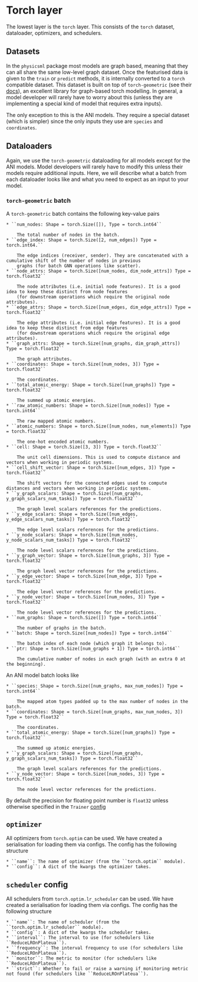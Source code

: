 # Torch layer

The lowest layer is the ``torch`` layer. This consists of the ``torch`` dataset, dataloader, optimizers, and schedulers.

## Datasets

In the ``physicsml`` package most models are graph based, meaning that they can all share the same low-level graph dataset.
Once the featurised data is given to the ``train`` or ``predict`` methods, it is internally converted to a ``torch`` compatible
dataset. This dataset is built on top of ``torch-geometric`` (see their [docs](https://pytorch-geometric.readthedocs.io/en/latest/)),
an excellent library for graph-based torch modelling. In general, a model developer will rarely have to worry about this
(unless they are implementing a special kind of model that requires extra inputs).

The only exception to this is the ANI models. They require a special dataset (which is simpler) since the only inputs
they use are ``species`` and ``coordinates``.

## Dataloaders

Again, we use the ``torch-geometric`` dataloading for all models except for the ANI models. Model developers will
rarely have to modify this unless their models require additional inputs. Here, we will describe what a batch from each
dataloader looks like and what you need to expect as an input to your model.

### ``torch-geometric`` batch

A ``torch-geometric`` batch contains the following key-value pairs


```{toggle}
* ``num_nodes: Shape = torch.Size([]), Type = torch.int64``

    The total number of nodes in the batch.
* ``edge_index: Shape = torch.Size([2, num_edges]) Type = torch.int64.``

    The edge indices (receiver, sender). They are concatenated with a cumulative shift of the number of nodes in previous
    graphs (for batch GNN operations like scatter).
* ``node_attrs: Shape = torch.Size([num_nodes, dim_node_attrs]) Type = torch.float32``

    The node attributes (i.e. initial node features). It is a good idea to keep these distinct from node features
    (for downstream operations which require the original node attributes).
* ``edge_attrs: Shape = torch.Size([num_edges, dim_edge_attrs]) Type = torch.float32``

    The edge attributes (i.e. initial edge features). It is a good idea to keep these distinct from edge features
    (for downstream operations which require the original edge attributes).
* ``graph_attrs: Shape = torch.Size([num_graphs, dim_graph_attrs]) Type = torch.float32``

    The graph attributes.
* ``coordinates: Shape = torch.Size([num_nodes, 3]) Type = torch.float32``

    The coordinates.
* ``total_atomic_energy: Shape = torch.Size([num_graphs]) Type = torch.float32``

    The summed up atomic energies.
* ``raw_atomic_numbers: Shape = torch.Size([num_nodes]) Type = torch.int64``

    The raw mapped atomic numbers.
* ``atomic_numbers: Shape = torch.Size([num_nodes, num_elements]) Type = torch.float32``

    The one-hot encoded atomic numbers.
* ``cell: Shape = torch.Size([3, 3]) Type = torch.float32``

    The unit cell dimensions. This is used to compute distance and vectors when working in periodic systems.
* ``cell_shift_vector: Shape = torch.Size([num_edges, 3]) Type = torch.float32``

    The shift vectors for the connected edges used to compute distances and vectors when working in periodic systems.
* ``y_graph_scalars: Shape = torch.Size([num_graphs, y_graph_scalars_num_tasks]) Type = torch.float32``

    The graph level scalars references for the predictions.
* ``y_edge_scalars: Shape = torch.Size([num_edges, y_edge_scalars_num_tasks]) Type = torch.float32``

    The edge level scalars references for the predictions.
* ``y_node_scalars: Shape = torch.Size([num_nodes, y_node_scalars_num_tasks]) Type = torch.float32``

    The node level scalars references for the predictions.
* ``y_graph_vector: Shape = torch.Size([num_graphs, 3]) Type = torch.float32``

    The graph level vector references for the predictions.
* ``y_edge_vector: Shape = torch.Size([num_edge, 3]) Type = torch.float32``

    The edge level vector references for the predictions.
* ``y_node_vector: Shape = torch.Size([num_nodes, 3]) Type = torch.float32``

    The node level vector references for the predictions.
* ``num_graphs: Shape = torch.Size([]) Type = torch.int64``

    The number of graphs in the batch.
* ``batch: Shape = torch.Size([num_nodes]) Type = torch.int64``

    The batch index of each node (which graph it belongs to).
* ``ptr: Shape = torch.Size([num_graphs + 1]) Type = torch.int64``

    The cumulative number of nodes in each graph (with an extra 0 at the beginning).
```

An ANI model batch looks like

```{toggle}
* ``species: Shape = torch.Size([num_graphs, max_num_nodes]) Type = torch.int64``

    The mapped atom types padded up to the max number of nodes in the batch.
* ``coordinates: Shape = torch.Size([num_graphs, max_num_nodes, 3]) Type = torch.float32``

    The coordinates.
* ``total_atomic_energy: Shape = torch.Size([num_graphs]) Type = torch.float32``

    The summed up atomic energies.
* ``y_graph_scalars: Shape = torch.Size([num_graphs, y_graph_scalars_num_tasks]) Type = torch.float32``

    The graph level scalars references for the predictions.
* ``y_node_vector: Shape = torch.Size([num_nodes, 3]) Type = torch.float32``

    The node level vector references for the predictions.
```

By default the precision for floating point number is ``float32`` unless otherwise specified in the ``Trainer`` [config](lightning_layer.md#trainer-config)

## ``optimizer``

All optimizers from ``torch.optim`` can be used. We have created a serialisation for loading them via configs. The config
has the following structure

```{toggle}
* ``name``: The name of optimizer (from the ``torch.optim`` module).
* ``config``: A dict of the kwargs the optimizer takes.
```

## ``scheduler`` config

All schedulers from ``torch.optim.lr_scheduler`` can be used. We have created a serialisation for loading them via configs.
The config has the following structure

```{toggle}
* ``name``: The name of scheduler (from the ``torch.optim.lr_scheduler`` module).
* ``config``: A dict of the kwargs the scheduler takes.
* ``interval``: The interval to use (for schedulers like ``ReduceLROnPlateua``).
* ``frequency``: The interval frequency to use (for schedulers like ``ReduceLROnPlateua``).
* ``monitor``: The metric to monitor (for schedulers like ``ReduceLROnPlateua``).
* ``strict``: Whether to fail or raise a warning if monitoring metric not found (for schedulers like ``ReduceLROnPlateua``).
```
